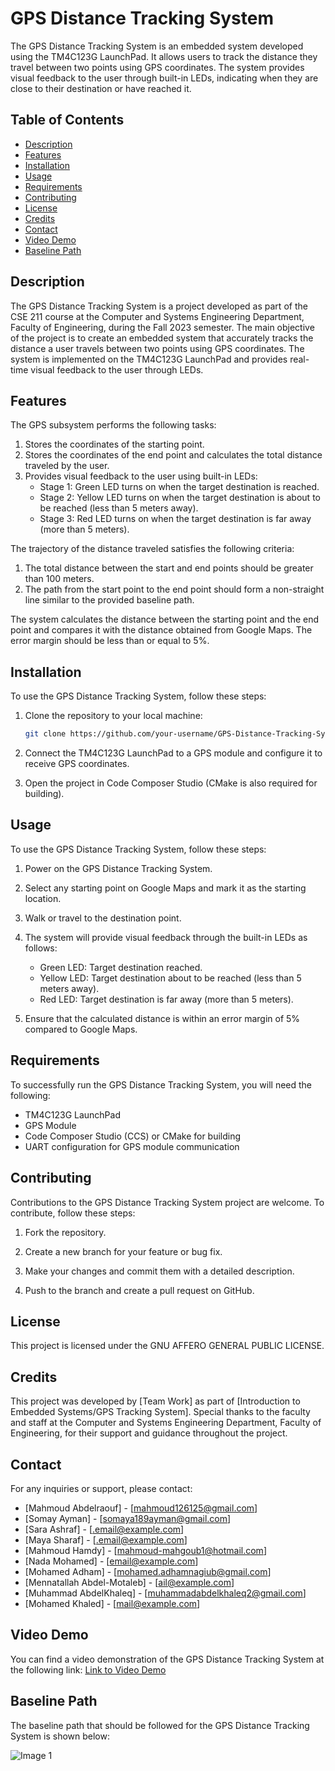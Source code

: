 # GPS Distance Tracking System

The GPS Distance Tracking System is an embedded system developed using the TM4C123G LaunchPad. It allows users to track the distance they travel between two points using GPS coordinates. The system provides visual feedback to the user through built-in LEDs, indicating when they are close to their destination or have reached it.

## Table of Contents

- [Description](#description)
- [Features](#features)
- [Installation](#installation)
- [Usage](#usage)
- [Requirements](#requirements)
- [Contributing](#contributing)
- [License](#license)
- [Credits](#credits)
- [Contact](#contact)
- [Video Demo](#video-demo)
- [Baseline Path](#baseline-path)

## Description

The GPS Distance Tracking System is a project developed as part of the CSE 211 course at the Computer and Systems Engineering Department, Faculty of Engineering, during the Fall 2023 semester. The main objective of the project is to create an embedded system that accurately tracks the distance a user travels between two points using GPS coordinates. The system is implemented on the TM4C123G LaunchPad and provides real-time visual feedback to the user through LEDs.

## Features

The GPS subsystem performs the following tasks:

1. Stores the coordinates of the starting point.
2. Stores the coordinates of the end point and calculates the total distance traveled by the user.
3. Provides visual feedback to the user using built-in LEDs:
   - Stage 1: Green LED turns on when the target destination is reached.
   - Stage 2: Yellow LED turns on when the target destination is about to be reached (less than 5 meters away).
   - Stage 3: Red LED turns on when the target destination is far away (more than 5 meters).

The trajectory of the distance traveled satisfies the following criteria:

1. The total distance between the start and end points should be greater than 100 meters.
2. The path from the start point to the end point should form a non-straight line similar to the provided baseline path.

The system calculates the distance between the starting point and the end point and compares it with the distance obtained from Google Maps. The error margin should be less than or equal to 5%.

## Installation

To use the GPS Distance Tracking System, follow these steps:

1. Clone the repository to your local machine:

   ```bash
   git clone https://github.com/your-username/GPS-Distance-Tracking-System.git
   ```

2. Connect the TM4C123G LaunchPad to a GPS module and configure it to receive GPS coordinates.

3. Open the project in Code Composer Studio (CMake is also required for building).

## Usage

To use the GPS Distance Tracking System, follow these steps:

1. Power on the GPS Distance Tracking System.

2. Select any starting point on Google Maps and mark it as the starting location.

3. Walk or travel to the destination point.

4. The system will provide visual feedback through the built-in LEDs as follows:
   - Green LED: Target destination reached.
   - Yellow LED: Target destination about to be reached (less than 5 meters away).
   - Red LED: Target destination is far away (more than 5 meters).

5. Ensure that the calculated distance is within an error margin of 5% compared to Google Maps.

## Requirements

To successfully run the GPS Distance Tracking System, you will need the following:

- TM4C123G LaunchPad
- GPS Module
- Code Composer Studio (CCS) or CMake for building
- UART configuration for GPS module communication

## Contributing

Contributions to the GPS Distance Tracking System project are welcome. To contribute, follow these steps:

1. Fork the repository.

2. Create a new branch for your feature or bug fix.

3. Make your changes and commit them with a detailed description.

4. Push to the branch and create a pull request on GitHub.

## License

This project is licensed under the GNU AFFERO GENERAL PUBLIC LICENSE.

## Credits

This project was developed by [Team Work] as part of [Introduction to Embedded Systems/GPS Tracking System]. Special thanks to the faculty and staff at the Computer and Systems Engineering Department, Faculty of Engineering, for their support and guidance throughout the project.

## Contact

For any inquiries or support, please contact:

- [Mahmoud Abdelraouf] - [mahmoud126125@gmail.com]
- [Somay Ayman] - [somaya189ayman@gmail.com]
- [Sara Ashraf] - [.email@example.com]
- [Maya Sharaf] - [.email@example.com]
- [Mahmoud Hamdy] - [mahmoud-mahgoub1@hotmail.com]
- [Nada Mohamed] - [email@example.com]
- [Mohamed Adham] - [mohamed.adhamnagiub@gmail.com]
- [Mennatallah Abdel-Motaleb] - [ail@example.com]
- [Muhammad AbdelKhaleq] - [muhammadabdelkhaleq2@gmail.com]
- [Mohamed Khaled] - [mail@example.com]

## Video Demo

You can find a video demonstration of the GPS Distance Tracking System at the following link: [Link to Video Demo](https://youtu.be/t8TfINgbRjQ)

## Baseline Path

The baseline path that should be followed for the GPS Distance Tracking System is shown below:

![Image 1](https://www.mdpi.com/ijgi/ijgi-11-00186/article_deploy/html/images/ijgi-11-00186-g001.png)


